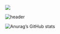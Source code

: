<a href="mailto:1004geuna1004@gmail.com" target="email"><img src="https://img.shields.io/badge/1004geuna1004@gmail.com-EA4335?style=flat&logo=Gmail&logoColor=white"/></a>

![header](https://capsule-render.vercel.app/api?type=soft&color=gradient&height=100&section=header&text=Junior-Developer&fontSize=50)

![Anurag’s GitHub stats](https://github-readme-stats.vercel.app/api?username=geunangel&show_icons=true&theme=buefy)
